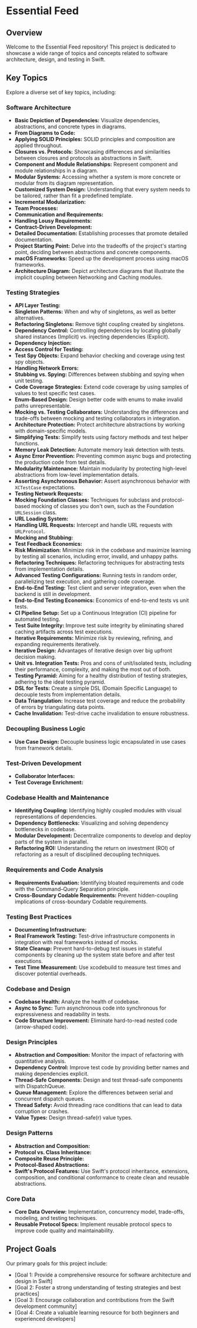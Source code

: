 # Essential Feed

## Overview
Welcome to the Essential Feed repository! This project is dedicated to showcase a wide range of topics and concepts related to software architecture, design, and testing in Swift.

## Key Topics
Explore a diverse set of key topics, including:

### Software Architecture
- **Basic Depiction of Dependencies:** Visualize dependencies, abstractions, and concrete types in diagrams.
- **From Diagrams to Code:** 
- **Applying SOLID Principles:** SOLID principles and composition are applied throughout.
- **Closures vs. Protocols:** Showcasing differences and similarities between closures and protocols as abstractions in Swift.
- **Component and Module Relationships:** Represent component and module relationships in a diagram.
- **Modular Systems:** Accessing whether a system is more concrete or modular from its diagram representation.
- **Customized System Design:** Understanding that every system needs to be tailored, rather than fit a predefined template.
- **Incremental Modularization:** 
- **Team Processes:** 
- **Communication and Requirements:** 
- **Handling Lousy Requirements:** 
- **Contract-Driven Development:** 
- **Detailed Documentation:** Establishing processes that promote detailed documentation.
- **Project Starting Point:** Delve into the tradeoffs of the project's starting point, deciding between abstractions and concrete components.
- **macOS Frameworks:** Speed up the development process using macOS frameworks.
- **Architecture Diagram:** Depict architecture diagrams that illustrate the implicit coupling between Networking and Caching modules.

### Testing Strategies
- **API Layer Testing:** 
- **Singleton Patterns:** When and why of singletons, as well as better alternatives.
- **Refactoring Singletons:** Remove tight coupling created by singletons.
- **Dependency Control:** Controlling dependencies by locating globally shared instances (Implicit) vs. injecting dependencies (Explicit).
- **Dependency Injection:** 
- **Access Control for Testing:** 
- **Test Spy Objects:** Expand behavior checking and coverage using test spy objects.
- **Handling Network Errors:** 
- **Stubbing vs. Spying:** Differences between stubbing and spying when unit testing.
- **Code Coverage Strategies:** Extend code coverage by using samples of values to test specific test cases.
- **Enum-Based Design:** Design better code with enums to make invalid paths unrepresentable.
- **Mocking vs. Testing Collaborators:** Understanding the differences and trade-offs between mocking and testing collaborators in integration.
- **Architecture Protection:** Protect architecture abstractions by working with domain-specific models.
- **Simplifying Tests:** Simplify tests using factory methods and test helper functions.
- **Memory Leak Detection:** Automate memory leak detection with tests.
- **Async Error Prevention:** Preventing common async bugs and protecting the production code from test details.
- **Modularity Maintenance:** Maintain modularity by protecting high-level abstractions from low-level implementation details.
- **Asserting Asynchronous Behavior:** Assert asynchronous behavior with `XCTestCase` expectations.
- **Testing Network Requests:** 
- **Mocking Foundation Classes:** Techniques for subclass and protocol-based mocking of classes you don't own, such as the Foundation `URLSession` class.
- **URL Loading System:** 
- **Handling URL Requests:** Intercept and handle URL requests with `URLProtocol`.
- **Mocking and Stubbing:** 
- **Test Feedback Economics:** 
- **Risk Minimization:** Minimize risk in the codebase and maximize learning by testing all scenarios, including error, invalid, and unhappy paths.
- **Refactoring Techniques:** Refactoring techniques for abstracting tests from implementation details.
- **Advanced Testing Configurations:** Running tests in random order, parallelizing test execution, and gathering code coverage.
- **End-to-End Testing:** Test client and server integration, even when the backend is still in development.
- **End-to-End Testing Economics:** Economics of end-to-end tests vs unit tests.
- **CI Pipeline Setup:** Set up a Continuous Integration (CI) pipeline for automated testing.
- **Test Suite Integrity:** Improve test suite integrity by eliminating shared caching artifacts across test executions.
- **Iterative Requirements:** Minimize risk by reviewing, refining, and expanding requirements iteratively.
- **Iterative Design:** Advantages of iterative design over big upfront decision making.
- **Unit vs. Integration Tests:** Pros and cons of unit/isolated tests, including their performance, complexity, and making the most out of both.
- **Testing Pyramid:** Aiming for a healthy distribution of testing strategies, adhering to the ideal testing pyramid.
- **DSL for Tests:** Create a simple DSL (Domain Specific Language) to decouple tests from implementation details.
- **Data Triangulation:** Increase test coverage and reduce the probability of errors by triangulating data points.
- **Cache Invalidation:** Test-drive cache invalidation to ensure robustness.

### Decoupling Business Logic
- **Use Case Design:** Decouple business logic encapsulated in use cases from framework details.

### Test-Driven Development
- **Collaborator Interfaces:** 
- **Test Coverage Enrichment:** 

### Codebase Health and Maintenance
- **Identifying Coupling:** Identifying highly coupled modules with visual representations of dependencies.
- **Dependency Bottlenecks:** Visualizing and solving dependency bottlenecks in codebase.
- **Modular Development:** Decentralize components to develop and deploy parts of the system in parallel.
- **Refactoring ROI:** Understanding the return on investment (ROI) of refactoring as a result of disciplined decoupling techniques.

### Requirements and Code Analysis
- **Requirements Evaluation:** Identifying bloated requirements and code with the Command–Query Separation principle.
- **Cross-Boundary Codable Requirements:** Prevent hidden-coupling implications of cross-boundary Codable requirements.

### Testing Best Practices
- **Documenting Infrastructure:** 
- **Real Framework Testing:** Test-drive infrastructure components in integration with real frameworks instead of mocks.
- **State Cleanup:** Prevent hard-to-debug test issues in stateful components by cleaning up the system state before and after test executions.
- **Test Time Measurement:** Use xcodebuild to measure test times and discover potential overheads.

### Codebase and Design
- **Codebase Health:** Analyze the health of codebase.
- **Async to Sync:** Turn asynchronous code into synchronous for expressiveness and readability in tests.
- **Code Structure Improvement:** Eliminate hard-to-read nested code (arrow-shaped code).

### Design Principles
- **Abstraction and Composition:** Monitor the impact of refactoring with quantitative analysis.
- **Dependency Control:** Improve test code by providing better names and making dependencies explicit.
- **Thread-Safe Components:** Design and test thread-safe components with DispatchQueue.
- **Queue Management:** Explore the differences between serial and concurrent dispatch queues.
- **Thread Safety:** Avoid threading race conditions that can lead to data corruption or crashes.
- **Value Types:** Design thread-safe(r) value types.

### Design Patterns
- **Abstraction and Composition:** 
- **Protocol vs. Class Inheritance:** 
- **Composite Reuse Principle:** 
- **Protocol-Based Abstractions:** 
- **Swift's Protocol Features:** Use Swift's protocol inheritance, extensions, composition, and conditional conformance to create clean and reusable abstractions.

### Core Data
- **Core Data Overview:** Implementation, concurrency model, trade-offs, modeling, and testing techniques.
- **Reusable Protocol Specs:** Implement reusable protocol specs to improve code quality and maintainability.


## Project Goals
Our primary goals for this project include:

- [Goal 1: Provide a comprehensive resource for software architecture and design in Swift]
- [Goal 2: Foster a strong understanding of testing strategies and best practices]
- [Goal 3: Encourage collaboration and contributions from the Swift development community]
- [Goal 4: Create a valuable learning resource for both beginners and experienced developers]

